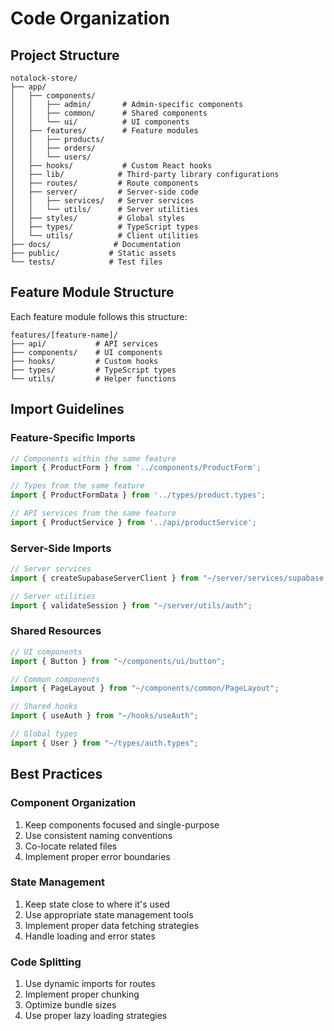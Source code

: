 # Code Organization

## Project Structure
```
notalock-store/
├── app/
│   ├── components/
│   │   ├── admin/       # Admin-specific components
│   │   ├── common/      # Shared components
│   │   └── ui/          # UI components
│   ├── features/        # Feature modules
│   │   ├── products/
│   │   ├── orders/
│   │   └── users/
│   ├── hooks/           # Custom React hooks
│   ├── lib/            # Third-party library configurations
│   ├── routes/         # Route components
│   ├── server/         # Server-side code
│   │   ├── services/   # Server services
│   │   └── utils/      # Server utilities
│   ├── styles/         # Global styles
│   ├── types/          # TypeScript types
│   └── utils/          # Client utilities
├── docs/              # Documentation
├── public/           # Static assets
└── tests/            # Test files
```

## Feature Module Structure
Each feature module follows this structure:
```
features/[feature-name]/
├── api/           # API services
├── components/    # UI components
├── hooks/         # Custom hooks
├── types/         # TypeScript types
└── utils/         # Helper functions
```

## Import Guidelines

### Feature-Specific Imports
```typescript
// Components within the same feature
import { ProductForm } from '../components/ProductForm';

// Types from the same feature
import { ProductFormData } from '../types/product.types';

// API services from the same feature
import { ProductService } from '../api/productService';
```

### Server-Side Imports
```typescript
// Server services
import { createSupabaseServerClient } from "~/server/services/supabase.server";

// Server utilities
import { validateSession } from "~/server/utils/auth";
```

### Shared Resources
```typescript
// UI components
import { Button } from "~/components/ui/button";

// Common components
import { PageLayout } from "~/components/common/PageLayout";

// Shared hooks
import { useAuth } from "~/hooks/useAuth";

// Global types
import { User } from "~/types/auth.types";
```

## Best Practices

### Component Organization
1. Keep components focused and single-purpose
2. Use consistent naming conventions
3. Co-locate related files
4. Implement proper error boundaries

### State Management
1. Keep state close to where it's used
2. Use appropriate state management tools
3. Implement proper data fetching strategies
4. Handle loading and error states

### Code Splitting
1. Use dynamic imports for routes
2. Implement proper chunking
3. Optimize bundle sizes
4. Use proper lazy loading strategies